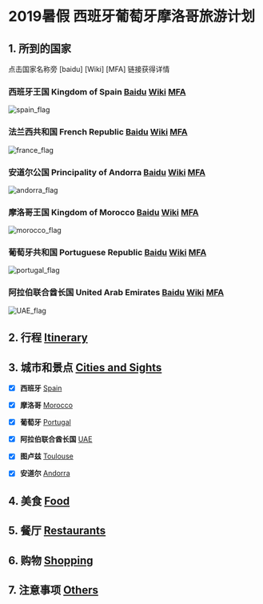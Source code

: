 # 2019暑假 西班牙葡萄牙摩洛哥旅游计划


## 1. 所到的国家

点击国家名称旁 [baidu] [Wiki] [MFA] 链接获得详情

### 西班牙王国 Kingdom of Spain  [Baidu](https://baike.baidu.com/item/%E8%A5%BF%E7%8F%AD%E7%89%99/148941) [Wiki](https://en.wikipedia.org/wiki/Spain) [MFA](http://cs.mfa.gov.cn/zggmcg/ljmdd/oz_652287/xby_654955/)
![spain_flag](http://www.all-flags-world.com/country-flag/Spain/flag-spain-XL.jpg)

### 法兰西共和国 French Republic  [Baidu](https://baike.baidu.com/item/%E6%B3%95%E5%9B%BD/1173384) [Wiki](https://en.wikipedia.org/wiki/France) [MFA](http://cs.mfa.gov.cn/zggmcg/ljmdd/oz_652287/fg_653219/)
![france_flag](http://www.all-flags-world.com/country-flag/France/flag-france-XL.jpg)

### 安道尔公国 Principality of Andorra  [Baidu](https://baike.baidu.com/item/%E5%AE%89%E9%81%93%E5%B0%94/85439) [Wiki](https://en.wikipedia.org/wiki/Andorra) [MFA](http://cs.mfa.gov.cn/zggmcg/ljmdd/oz_652287/ade_652475/)
![andorra_flag](http://www.all-flags-world.com/country-flag/Andorra/flag-andorra-XL.jpg)

### 摩洛哥王国 Kingdom of Morocco  [Baidu](https://baike.baidu.com/item/%E6%91%A9%E6%B4%9B%E5%93%A5/373533) [Wiki](https://en.wikipedia.org/wiki/Morocco) [MFA](http://cs.mfa.gov.cn/zggmcg/ljmdd/fz_648564/mlg_650861/)
![morocco_flag](http://www.all-flags-world.com/country-flag/Morocco/flag-morocco-XL.jpg)

### 葡萄牙共和国 Portuguese Republic  [Baidu](https://baike.baidu.com/item/%E8%91%A1%E8%90%84%E7%89%99) [Wiki](https://en.wikipedia.org/wiki/Portugal)  [MFA](http://cs.mfa.gov.cn/zggmcg/ljmdd/oz_652287/pty_654335/)
![portugal_flag](http://www.all-flags-world.com/country-flag/Portugal/flag-portugal-XL.jpg)

### 阿拉伯联合酋长国 United Arab Emirates  [Baidu](https://baike.baidu.com/item/%E9%98%BF%E6%8B%89%E4%BC%AF%E8%81%94%E5%90%88%E9%85%8B%E9%95%BF%E5%9B%BD/198760) [Wiki](https://en.wikipedia.org/wiki/United_Arab_Emirates) [MFA](http://cs.mfa.gov.cn/zggmcg/ljmdd/yz_645708/alq_645772/)
![UAE_flag](http://www.flagpictures.org/downloads/print/united-arab-emirates1.jpg)

## 2. 行程 [Itinerary](https://keeperlu.github.io/itinerary.html)

## 3. 城市和景点 [Cities and Sights](https://keeperlu.github.io/cities.html)

- [x] **西班牙** [Spain](https://keeperlu.github.io/spain.html)
- [x] **摩洛哥** [Morocco](https://keeperlu.github.io/morocco.html)
- [x] **葡萄牙** [Portugal](https://keeperlu.github.io/portugal.html)
- [x] **阿拉伯联合酋长国**   [UAE](https://keeperlu.github.io/UAE.html)
- [x] **图卢兹** [Toulouse](https://keeperlu.github.io/france.html)
- [x] **安道尔** [Andorra](https://keeperlu.github.io/Andorra.html)


## 4. 美食 [Food](https://keeperlu.github.io/food.html)

## 5. 餐厅 [Restaurants](https://keeperlu.github.io/restaurants-esp.html)

## 6. 购物 [Shopping](https://keeperlu.github.io/shopping.html)

## 7. 注意事项 [Others](https://keeperlu.github.io/other.html)

